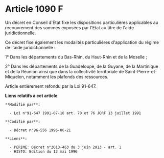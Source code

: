 # Article 1090 F

Un décret en Conseil d'Etat fixe les dispositions particulières applicables au recouvrement des sommes exposées par l'Etat au
titre de l'aide juridictionnelle.

Ce décret fixe également les modalités particulières d'application du régime de l'aide juridictionnelle :

1° Dans les départements du Bas-Rhin, du Haut-Rhin et de la Moselle ;

2° Dans les départements de la Guadeloupe, de la Guyane, de la Martinique et de la Réunion ainsi que dans la collectivité
territoriale de Saint-Pierre-et-Miquelon, notamment les plafonds des ressources.

Article entièrement refondu par la Loi 91-647.

**Liens relatifs à cet article**

	**Modifié par**:

	  - Loi n°91-647 1991-07-10 art. 70 et 76 JORF 13 juillet 1991

	**Codifié par**:

	  - Décret n°96-556 1996-06-21

	**Liens**:

	  - PERIME: Décret n°2013-463 du 3 juin 2013 - art. 1
	  - HISTO: Edition du 12 mai 1996
